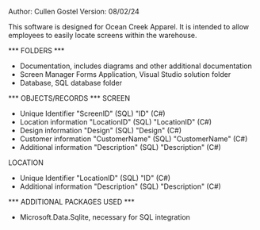 Author:  Cullen Gostel
Version: 08/02/24

This software is designed for Ocean Creek Apparel. It is intended to allow employees to easily
locate screens within the warehouse.

*** FOLDERS ***
- Documentation, includes diagrams and other additional documentation
- Screen Manager Forms Application, Visual Studio solution folder
- Database, SQL database folder

*** OBJECTS/RECORDS ***
SCREEN
- Unique Identifier       "ScreenID" (SQL)     "ID" (C#)
- Location information    "LocationID" (SQL)   "LocationID" (C#)
- Design information      "Design" (SQL)       "Design" (C#)
- Customer information    "CustomerName" (SQL) "CustomerName" (C#)
- Additional information  "Description" (SQL)  "Description" (C#)

LOCATION
- Unique Identifier       "LocationID" (SQL)   "ID" (C#)
- Additional information  "Description" (SQL)  "Description" (C#)

*** ADDITIONAL PACKAGES USED ***
- Microsoft.Data.Sqlite, necessary for SQL integration
